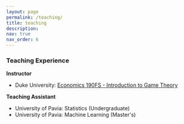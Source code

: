 ```yaml
---
layout: page
permalink: /teaching/
title: teaching
description: 
nav: true
nav_order: 6
---
```


### **Teaching Experience**

**Instructor**
* Duke University: [Economics 190FS - Introduction to Game Theory](https://sites.google.com/view/gametheorybosone/home?authuser=3)

**Teaching Assistant**
* University of Pavia: Statistics (Undergraduate)
* University of Pavia: Machine Learning (Master's)
